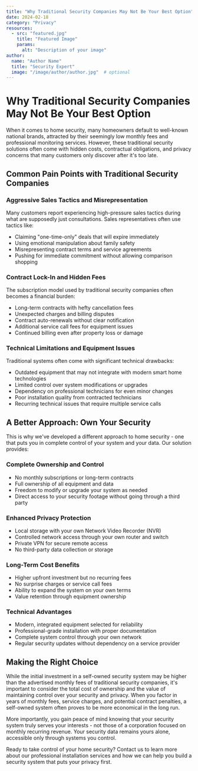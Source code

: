 ```yaml
---
title: "Why Traditional Security Companies May Not Be Your Best Option"
date: 2024-02-18
category: "Privacy"
resources:
  - src: "featured.jpg"
    title: "Featured Image"
    params:
      alt: "Description of your image"
author:
  name: "Author Name"
  title: "Security Expert"
  image: "/image/author/author.jpg"  # optional
---
```


# Why Traditional Security Companies May Not Be Your Best Option

When it comes to home security, many homeowners default to well-known national brands, attracted by their seemingly low monthly fees and professional monitoring services. However, these traditional security solutions often come with hidden costs, contractual obligations, and privacy concerns that many customers only discover after it's too late.

## Common Pain Points with Traditional Security Companies

### Aggressive Sales Tactics and Misrepresentation
Many customers report experiencing high-pressure sales tactics during what are supposedly just consultations. Sales representatives often use tactics like:
- Claiming "one-time-only" deals that will expire immediately
- Using emotional manipulation about family safety
- Misrepresenting contract terms and service agreements
- Pushing for immediate commitment without allowing comparison shopping

### Contract Lock-In and Hidden Fees
The subscription model used by traditional security companies often becomes a financial burden:
- Long-term contracts with hefty cancellation fees
- Unexpected charges and billing disputes
- Contract auto-renewals without clear notification
- Additional service call fees for equipment issues
- Continued billing even after property loss or damage

### Technical Limitations and Equipment Issues
Traditional systems often come with significant technical drawbacks:
- Outdated equipment that may not integrate with modern smart home technologies
- Limited control over system modifications or upgrades
- Dependency on professional technicians for even minor changes
- Poor installation quality from contracted technicians
- Recurring technical issues that require multiple service calls

## A Better Approach: Own Your Security

This is why we've developed a different approach to home security - one that puts you in complete control of your system and your data. Our solution provides:

### Complete Ownership and Control
- No monthly subscriptions or long-term contracts
- Full ownership of all equipment and data
- Freedom to modify or upgrade your system as needed
- Direct access to your security footage without going through a third party

### Enhanced Privacy Protection
- Local storage with your own Network Video Recorder (NVR)
- Controlled network access through your own router and switch
- Private VPN for secure remote access
- No third-party data collection or storage

### Long-Term Cost Benefits
- Higher upfront investment but no recurring fees
- No surprise charges or service call fees
- Ability to expand the system on your own terms
- Value retention through equipment ownership

### Technical Advantages
- Modern, integrated equipment selected for reliability
- Professional-grade installation with proper documentation
- Complete system control through your own network
- Regular security updates without dependency on a service provider

## Making the Right Choice

While the initial investment in a self-owned security system may be higher than the advertised monthly fees of traditional security companies, it's important to consider the total cost of ownership and the value of maintaining control over your security and privacy. When you factor in years of monthly fees, service charges, and potential contract penalties, a self-owned system often proves to be more economical in the long run.

More importantly, you gain peace of mind knowing that your security system truly serves your interests - not those of a corporation focused on monthly recurring revenue. Your security data remains yours alone, accessible only through systems you control.

Ready to take control of your home security? Contact us to learn more about our professional installation services and how we can help you build a security system that puts your privacy first.
